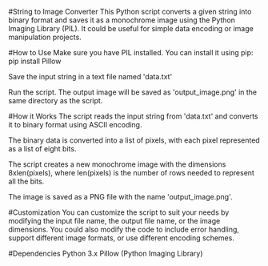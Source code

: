 #String to Image Converter
This Python script converts a given string into binary format and saves it as a monochrome image using the Python Imaging Library (PIL). It could be useful for simple data encoding or image manipulation projects.

#How to Use
Make sure you have PIL installed. You can install it using pip: pip install Pillow

Save the input string in a text file named 'data.txt'

Run the script. The output image will be saved as 'output_image.png' in the same directory as the script.

#How it Works
The script reads the input string from 'data.txt' and converts it to binary format using ASCII encoding.

The binary data is converted into a list of pixels, with each pixel represented as a list of eight bits.

The script creates a new monochrome image with the dimensions 8xlen(pixels), where len(pixels) is the number of rows needed to represent all the bits.

The image is saved as a PNG file with the name 'output_image.png'.

#Customization
You can customize the script to suit your needs by modifying the input file name, the output file name, or the image dimensions. You could also modify the code to include error handling, support different image formats, or use different encoding schemes.

#Dependencies
Python 3.x
Pillow (Python Imaging Library)
